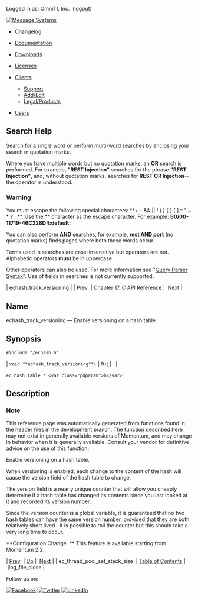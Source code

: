 Logged in as: OmniTI, Inc.  ([logout](https://support.messagesystems.com/logout.php))

[![Message Systems](https://support.messagesystems.com/images/ms-white205.png)](https://support.messagesystems.com/start.php) 

*   [Changelog](https://support.messagesystems.com/start.php?show=changelog)
*   [Documentation](https://support.messagesystems.com/docs/)
*   [Downloads](https://support.messagesystems.com/start.php)

*   [Licenses](https://support.messagesystems.com/license_summary.php)
*   <a href="">Clients</a>
    *   [Support](https://support.messagesystems.com/cs.php)
    *   [Add/Edit](https://support.messagesystems.com/edit_client.php)
    *   [Legal/Products](https://support.messagesystems.com/edit_products.php)
*   [Users](https://support.messagesystems.com/edit_customer.php)

## Search Help

Search for a single word or perform multi-word searches by enclosing your search in quotation marks.

Where you have multiple words but no quotation marks, an **OR** search is performed. For example, **"REST Injection"** searches for the phrase **"REST Injection"**, and, without quotation marks, searches for **REST OR Injection**--the operator is understood.

### Warning

You must escape the following special characters: **+ - && || ! ( ) { } [ ] ^ " ~ * ? : \**. Use the **\** character as the escape character. For example: **B0/00-11719-46C328D4\:default\:**

You can also perform **AND** searches, for example, **rest AND port** (no quotation marks) finds pages where both these words occur.

Terms used in searches are case-insensitive but operators are not. Alphabetic operators **must** be in uppercase.

Other operators can also be used. For more information see "[Query Parser Syntax](https://lucene.apache.org/core/old_versioned_docs/versions/3_0_0/queryparsersyntax.html)". Use of fields in searches is not currently supported.

| echash_track_versioning |
| [Prev](extending.C.genref.ec_thread_pool_set_stack_size.php)  | Chapter 17. C API Reference |  [Next](extending.C.genref.jlog_file_close.php) |

<a name="extending.C.genref.echash_track_versioning"></a>
## Name

echash_track_versioning — Enable versioning on a hash table.

## Synopsis

`#include "/echash.h"`

| `void **echash_track_versioning**(` | <var class="pdparam">h</var>`)`; |   |

`ec_hash_table * <var class="pdparam">h</var>`;<a name="idp20057008"></a>
## Description

### Note

This reference page was automatically generated from functions found in the header files in the development branch. The function described here may not exist in generally available versions of Momentum, and may change in behavior when it is generally available. Consult your vendor for definitive advice on the use of this function.

Enable versioning on a hash table.

When versioning is enabled, each change to the content of the hash will cause the version field of the hash table to change.

The version field is a nearly unique counter that will allow you cheaply determine if a hash table has changed its contents since you last looked at it and recorded its version number.

Since the version counter is a global variable, it is guaranteed that no two hash tables can have the same version number, provided that they are both relatively short lived--it is possible to roll the counter but this should take a very long time to occur.

**Configuration Change. ** This feature is available starting from Momentum 2.2.

| [Prev](extending.C.genref.ec_thread_pool_set_stack_size.php)  | [Up](extending.C.ref.php) |  [Next](extending.C.genref.jlog_file_close.php) |
| ec_thread_pool_set_stack_size  | [Table of Contents](index.php) |  jlog_file_close |

Follow us on:

[![Facebook](https://support.messagesystems.com/images/icon-facebook.png)](http://www.facebook.com/messagesystems) [![Twitter](https://support.messagesystems.com/images/icon-twitter.png)](http://twitter.com/#!/MessageSystems) [![LinkedIn](https://support.messagesystems.com/images/icon-linkedin.png)](http://www.linkedin.com/company/message-systems)